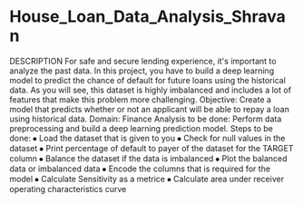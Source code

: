 # House_Loan_Data_Analysis_Shravan
DESCRIPTION  For safe and secure lending experience, it's important to analyze the past data. In this project, you have to build a deep learning model to predict the chance of default for future loans using the historical data. As you will see, this dataset is highly imbalanced and includes a lot of features that make this problem more challenging.
Objective: Create a model that predicts whether or not an applicant will be able to repay a loan using historical data.
Domain: Finance
Analysis to be done: Perform data preprocessing and build a deep learning prediction model.
Steps to be done:
⦁ Load the dataset that is given to you
⦁ Check for null values in the dataset
⦁ Print percentage of default to payer of the dataset for the TARGET column
⦁ Balance the dataset if the data is imbalanced
⦁ Plot the balanced data or imbalanced data
⦁ Encode the columns that is required for the model
⦁ Calculate Sensitivity as a metrice
⦁ Calculate area under receiver operating characteristics curve
